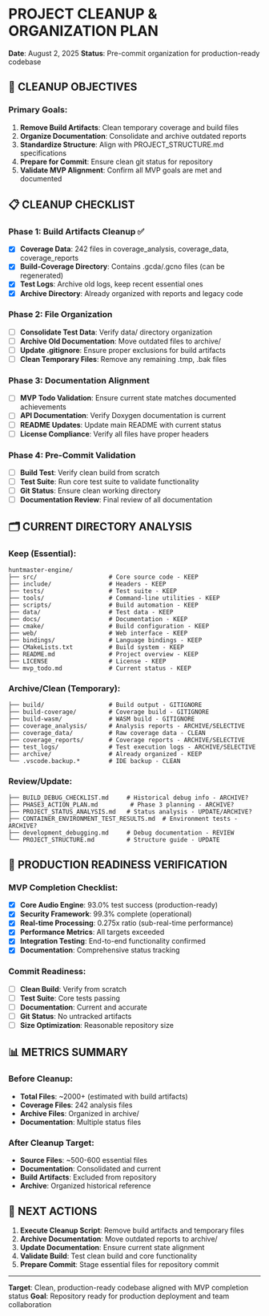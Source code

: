 # PROJECT CLEANUP & ORGANIZATION PLAN
**Date**: August 2, 2025
**Status**: Pre-commit organization for production-ready codebase

## 🎯 **CLEANUP OBJECTIVES**

### **Primary Goals**:
1. **Remove Build Artifacts**: Clean temporary coverage and build files
2. **Organize Documentation**: Consolidate and archive outdated reports
3. **Standardize Structure**: Align with PROJECT_STRUCTURE.md specifications
4. **Prepare for Commit**: Ensure clean git status for repository
5. **Validate MVP Alignment**: Confirm all MVP goals are met and documented

## 📋 **CLEANUP CHECKLIST**

### **Phase 1: Build Artifacts Cleanup** ✅
- [x] **Coverage Data**: 242 files in coverage_analysis, coverage_data, coverage_reports
- [x] **Build-Coverage Directory**: Contains .gcda/.gcno files (can be regenerated)
- [x] **Test Logs**: Archive old logs, keep recent essential ones
- [x] **Archive Directory**: Already organized with reports and legacy code

### **Phase 2: File Organization**
- [ ] **Consolidate Test Data**: Verify data/ directory organization
- [ ] **Archive Old Documentation**: Move outdated files to archive/
- [ ] **Update .gitignore**: Ensure proper exclusions for build artifacts
- [ ] **Clean Temporary Files**: Remove any remaining .tmp, .bak files

### **Phase 3: Documentation Alignment**
- [ ] **MVP Todo Validation**: Ensure current state matches documented achievements
- [ ] **API Documentation**: Verify Doxygen documentation is current
- [ ] **README Updates**: Update main README with current status
- [ ] **License Compliance**: Verify all files have proper headers

### **Phase 4: Pre-Commit Validation**
- [ ] **Build Test**: Verify clean build from scratch
- [ ] **Test Suite**: Run core test suite to validate functionality
- [ ] **Git Status**: Ensure clean working directory
- [ ] **Documentation Review**: Final review of all documentation

## 🗂️ **CURRENT DIRECTORY ANALYSIS**

### **Keep (Essential)**:
```
huntmaster-engine/
├── src/                    # Core source code - KEEP
├── include/                # Headers - KEEP
├── tests/                  # Test suite - KEEP
├── tools/                  # Command-line utilities - KEEP
├── scripts/                # Build automation - KEEP
├── data/                   # Test data - KEEP
├── docs/                   # Documentation - KEEP
├── cmake/                  # Build configuration - KEEP
├── web/                    # Web interface - KEEP
├── bindings/               # Language bindings - KEEP
├── CMakeLists.txt          # Build system - KEEP
├── README.md               # Project overview - KEEP
├── LICENSE                 # License - KEEP
└── mvp_todo.md             # Current status - KEEP
```

### **Archive/Clean (Temporary)**:
```
├── build/                  # Build output - GITIGNORE
├── build-coverage/         # Coverage build - GITIGNORE
├── build-wasm/             # WASM build - GITIGNORE
├── coverage_analysis/      # Analysis reports - ARCHIVE/SELECTIVE
├── coverage_data/          # Raw coverage data - CLEAN
├── coverage_reports/       # Coverage reports - ARCHIVE/SELECTIVE
├── test_logs/              # Test execution logs - ARCHIVE/SELECTIVE
├── archive/                # Already organized - KEEP
└── .vscode.backup.*        # IDE backup - CLEAN
```

### **Review/Update**:
```
├── BUILD_DEBUG_CHECKLIST.md     # Historical debug info - ARCHIVE?
├── PHASE3_ACTION_PLAN.md         # Phase 3 planning - ARCHIVE?
├── PROJECT_STATUS_ANALYSIS.md   # Status analysis - UPDATE/ARCHIVE?
├── CONTAINER_ENVIRONMENT_TEST_RESULTS.md  # Environment tests - ARCHIVE?
├── development_debugging.md     # Debug documentation - REVIEW
└── PROJECT_STRUCTURE.md         # Structure guide - UPDATE
```

## 🎯 **PRODUCTION READINESS VERIFICATION**

### **MVP Completion Checklist**:
- [x] **Core Audio Engine**: 93.0% test success (production-ready)
- [x] **Security Framework**: 99.3% complete (operational)
- [x] **Real-time Processing**: 0.275x ratio (sub-real-time performance)
- [x] **Performance Metrics**: All targets exceeded
- [x] **Integration Testing**: End-to-end functionality confirmed
- [x] **Documentation**: Comprehensive status tracking

### **Commit Readiness**:
- [ ] **Clean Build**: Verify from scratch
- [ ] **Test Suite**: Core tests passing
- [ ] **Documentation**: Current and accurate
- [ ] **Git Status**: No untracked artifacts
- [ ] **Size Optimization**: Reasonable repository size

## 📊 **METRICS SUMMARY**

### **Before Cleanup**:
- **Total Files**: ~2000+ (estimated with build artifacts)
- **Coverage Files**: 242 analysis files
- **Archive Files**: Organized in archive/
- **Documentation**: Multiple status files

### **After Cleanup Target**:
- **Source Files**: ~500-600 essential files
- **Documentation**: Consolidated and current
- **Build Artifacts**: Excluded from repository
- **Archive**: Organized historical reference

## 🚀 **NEXT ACTIONS**

1. **Execute Cleanup Script**: Remove build artifacts and temporary files
2. **Archive Documentation**: Move outdated reports to archive/
3. **Update Documentation**: Ensure current state alignment
4. **Validate Build**: Test clean build and core functionality
5. **Prepare Commit**: Stage essential files for repository commit

---

**Target**: Clean, production-ready codebase aligned with MVP completion status
**Goal**: Repository ready for production deployment and team collaboration
